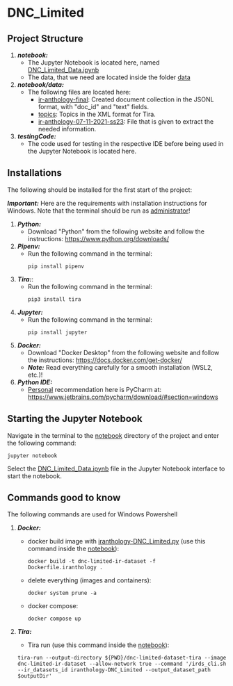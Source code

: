 # DNC_Limited

## Project Structure

1. ***notebook:***
    - The Jupyter Notebook is located here, named [DNC_Limited_Data.ipynb](notebook/DNC_Limited_Data.ipynb)
    - The data, that we need are located inside the folder [data](notebook/data)
2. ***notebook/data:***
   - The following files are located here:
     * [ir-anthology-final](notebook/data/ir-anthology-07-11-2021-ss23.jsonl): Created document collection in the JSONL format, with "doc_id" and "text" fields.
     * [topics](notebook/data/topics.xml): Topics in the XML format for Tira.
     * [ir-anthology-07-11-2021-ss23](notebook/data/ir-anthology-07-11-2021-ss23.jsonl): File that is given to extract the needed information.
3. ***testingCode:***
   - The code used for testing in the respective IDE before being used in the Jupyter Notebook is located here.

## Installations

The following should be installed for the first start of the project:

***Important:*** Here are the requirements with installation instructions for Windows. Note that the terminal should be run as <ins>administrator</ins>!
1. ***Python:***
   - Download "Python" from the following website and follow the instructions: https://www.python.org/downloads/
2. ***Pipenv:***
   - Run the following command in the terminal:
     ```
     pip install pipenv
     ```
3. ***Tira:***:
   - Run the following command in the terminal:
     ```
     pip3 install tira
     ```
3. ***Jupyter:***
   - Run the following command in the terminal:
      ```
      pip install jupyter
      ```
4. ***Docker:***
   - Download "Docker Desktop" from the following website and follow the instructions: https://docs.docker.com/get-docker/
   - ***Note:*** Read everything carefully for a smooth installation (WSL2, etc.)!
5. ***Python IDE:***
   - <ins>Personal</ins> recommendation here is PyCharm at: https://www.jetbrains.com/pycharm/download/#section=windows 

## Starting the Jupyter Notebook
Navigate in the terminal to the [notebook](notebook/) directory of the project and enter the following command:
```
jupyter notebook
```
Select the [DNC_Limited_Data.ipynb](notebook/DNC_Limited_Notebook.ipynb) file in the Jupyter Notebook interface to start the notebook.

## Commands good to know
The following commands are used for Windows Powershell
1. ***Docker:***
    - docker build image with [iranthology-DNC_Limited.py](notebook/iranthology-DNC_Limited.py) (use this command inside the [notebook](notebook/)):
        ```
        docker build -t dnc-limited-ir-dataset -f Dockerfile.iranthology .
        ```
    - delete everything (images and containers):
        ```
        docker system prune -a
        ```
    - docker compose:
        ```
        docker compose up
        ```

2. ***Tira:***
    - Tira run (use this command inside the [notebook](notebook/)):
    ```
    tira-run --output-directory ${PWD}/dnc-limited-dataset-tira --image dnc-limited-ir-dataset --allow-network true --command '/irds_cli.sh --ir_datasets_id iranthology-DNC_Limited --output_dataset_path $outputDir'
    ```